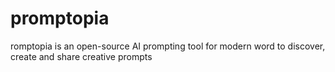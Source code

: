 # promptopia
romptopia is an open-source AI prompting tool for modern word to discover, create and share creative prompts
